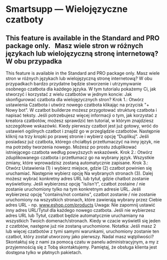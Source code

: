 # Smartsupp — Wielojęzyczne czatboty
## This feature is available in the Standard and PRO package only.   Masz wiele stron w różnych językach lub wielojęzyczną stronę internetową? W obu przypadka
This feature is available in the Standard and PRO package only.
Masz wiele stron w różnych językach lub wielojęzyczną stronę internetową? W obu przypadkach bardzo przydatne będzie stworzenie i utrzymywanie osobnego czatbota dla każdego języka. W tym tutorialu pokażemy Ci, jak stworzyć i korzystać z wielu czatbotów w jednym koncie:
Jak skonfigurować czatbota dla wielojęzycznych stron?
Krok 1.: Otwórz ustawienia Czatbota i utwórz nowego czatbota klikając na przycisk "+ Nowy bot". W czatbot builderze możesz przygotować strukturę czatbota i napisać teksty. Jeśli potrzebujesz więcej informacji o tym, jak korzystać z kreatora czatbotów, możesz sprawdzić ten tutorial, w którym znajdziesz szczegółowe wskazówki.
Kiedy pierwszy czatbot jest już gotowy, wróć do ustawień ogólnych czatbot i znajdź go w przeglądzie czatbotów. Następnie kliknij na trzy kropki po prawej stronie i wybierz opcję “Duplikuj”.
Jeśli posiadasz już czatbota, którego chciałbyś przetłumaczyć na inny język, nie ma potrzeby tworzenia nowego. Możesz po prostu zduplikować istniejącego czatbota według powyższych wskazówek. 
Krok 2.: Otwórz zduplikowanego czatbota i przetłumacz go na wybrany język. Wszystkie zmiany, które wprowadzisz zostaną automatycznie zapisane.
Krok 3.: Otwórz Ustawienia (1) i wybierz miejsce, gdzie (2) czatbot powinien się uruchamiać. Następnie wybierz opcję Na wybranych stronach (3). Dalej możesz wybrać konkretny adres URL lub tytuł, gdzie chatbot zostanie wyświetlony.
Jeśli wybierzesz opcję "is/isn't", czatbot zostaine / nie zostanie uruchomiony tylko na tym konkretnym adresie URL. Jeśli wybierzesz opcję "contains/not contains", czatbot zostanie / nie zostanie uruchomiony na wszystkich stronach, które zawierają wybrany przez Ciebie adres URL - np. www.eshop.com/products
Uwaga: Nie zapomnij ustawić inny adres URL/Tytuł dla każdego nowego czatbota. Jeśli nie wybierzesz adres URL lub Tytuł, czatbot będzie automatycznie uruchamiany na wszystkich Twoich domenach/stronach. Kiedy w czacie wyświetli się jeden z czatbtów, następne już nie zostaną uruchomione.
Notatka: Jeśli masz 2 lub więcej czatbotów z tymi samymi warunkami, uruchomiony zostanie ten czatbot, który został utworzony jako pierwszy.
Nadal masz wątpliwości? Skontaktuj się z nami za pomocą czatu w panelu administracyjnym, a my z przyjemnością się z Tobą skontaktujemy. Pamiętaj, że obsługa klienta jest dostępna tylko w płatnych pakietach.

